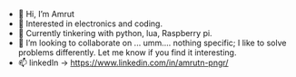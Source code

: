 - 👋 Hi, I’m  Amrut
- 👀 Interested in electronics and coding.
- 🌱 Currently tinkering with python, lua, Raspberry pi.
- 💞️ I’m looking to collaborate on ...  umm.... nothing specific; I like to solve problems differently. Let me know if you find it interesting.
- 📫 linkedIn -> https://www.linkedin.com/in/amrutn-pngr/

<!---
amrutnrp/amrutnrp is a ✨ special ✨ repository because its `README.md` (this file) appears on your GitHub profile.
You can click the Preview link to take a look at your changes.
--->
